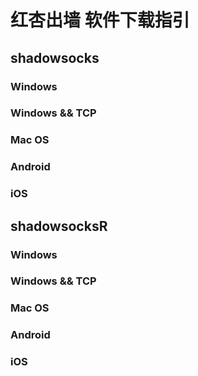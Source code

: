 # 红杏出墙 软件下载指引
## shadowsocks
### Windows 

### Windows && TCP

### Mac OS

### Android

### iOS 

## shadowsocksR
### Windows 

### Windows && TCP

### Mac OS

### Android

### iOS 

